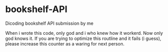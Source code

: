 # bookshelf-API
Dicoding bookshelf API submission by me

When i wrote this code, only god and i who knew how it workerd. Now only god knows it.
If you are trying to optimize this routline and it fails (i guess), please increase this counter as a waring for next person. 